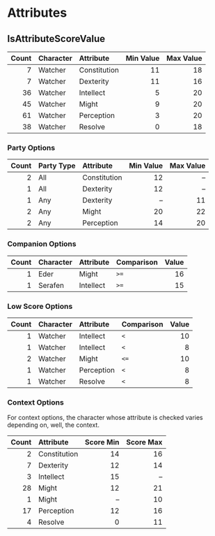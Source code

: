 <!-- TITLE: Attributes -->

# Attributes
## IsAttributeScoreValue

Count | Character | Attribute | Min Value | Max Value
---: | :--- | :--- | ---: | ---:
7 | Watcher | Constitution | 11 | 18
7 | Watcher | Dexterity | 11 | 16
36 | Watcher | Intellect | 5 | 20
45 | Watcher | Might | 9 | 20
61 | Watcher | Perception | 3 | 20
38 | Watcher | Resolve | 0 | 18

### Party Options

Count | Party Type | Attribute | Min Value | Max Value
---: | :--- | :--- | ---: | ---:
2 | All | Constitution | 12 | –
1 | All | Dexterity | 12 | –
1 | Any | Dexterity | – | 11
2 | Any | Might | 20 | 22
2 | Any | Perception | 14 | 20

### Companion Options

Count | Character | Attribute | Comparison | Value
---: | :--- | :--- | :--- | ---:
1 | Eder | Might | `>=` | 16
1 | Serafen | Intellect | `>=` | 15

### Low Score Options

Count | Character | Attribute | Comparison | Value
---: | :--- | :--- | :--- | ---:
1 | Watcher | Intellect | `<` | 10
1 | Watcher | Intellect | `<` | 8
2 | Watcher | Might | `<=` | 10
1 | Watcher | Perception | `<` | 8
1 | Watcher | Resolve | `<` | 8

### Context Options

For context options, the character whose attribute is checked varies depending on, well, the context.

Count | Attribute | Score Min | Score Max
---: | :--- | ---: | ---:
2 | Constitution | 14 | 16
7 | Dexterity | 12 | 14
3 | Intellect | 15 | –
28 | Might | 12 | 21
1 | Might | – | 10
17 | Perception | 12 | 16
4 | Resolve | 0 | 11
